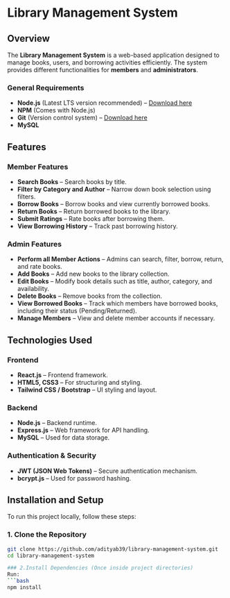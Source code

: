 # Library Management System

## Overview

The **Library Management System** is a web-based application designed to manage books, users, and borrowing activities efficiently. The system provides different functionalities for **members** and **administrators**.

### General Requirements
- **Node.js** (Latest LTS version recommended) – [Download here](https://nodejs.org/)
- **NPM** (Comes with Node.js) 
- **Git** (Version control system) – [Download here](https://git-scm.com/)
- **MySQL** 


## Features

### Member Features
- **Search Books** – Search books by title.
- **Filter by Category and Author** – Narrow down book selection using filters.
- **Borrow Books** – Borrow books and view currently borrowed books.
- **Return Books** – Return borrowed books to the library.
- **Submit Ratings** – Rate books after borrowing them.
- **View Borrowing History** – Track past borrowing history.

### Admin Features
- **Perform all Member Actions** – Admins can search, filter, borrow, return, and rate books.
- **Add Books** – Add new books to the library collection.
- **Edit Books** – Modify book details such as title, author, category, and availability.
- **Delete Books** – Remove books from the collection.
- **View Borrowed Books** – Track which members have borrowed books, including their status (Pending/Returned).
- **Manage Members** – View and delete member accounts if necessary.

## Technologies Used

### Frontend
- **React.js** – Frontend framework.
- **HTML5, CSS3** – For structuring and styling.
- **Tailwind CSS / Bootstrap** – UI styling and layout.

### Backend
- **Node.js** – Backend runtime.
- **Express.js** – Web framework for API handling.
- **MySQL**  – Used for data storage.

### Authentication & Security
- **JWT (JSON Web Tokens)** – Secure authentication mechanism.
- **bcrypt.js** – Used for password hashing.

## Installation and Setup

To run this project locally, follow these steps:

### 1. Clone the Repository

```bash
git clone https://github.com/adityab39/library-management-system.git
cd library-management-system

### 2.Install Dependencies (Once inside project directories)
Run:
```bash
npm install

